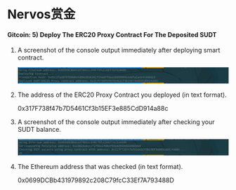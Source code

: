 # Nervos赏金

#### Gitcoin: 5) Deploy The ERC20 Proxy Contract For The Deposited SUDT

1. A screenshot of the console output immediately after deploying smart contract.

   ![5.1](./p_5_1.png)

2. The address of the ERC20 Proxy Contract you deployed (in text format).

   0x317F738f47b7D5461Cf3b15EF3e885CdD914a88c

3. A screenshot of the console output immediately after checking your SUDT balance.

   ![5.3](./p_5_3.png)

4. The Ethereum address that was checked (in text format).

   0x0699DCBb431979892c208C79fcC33Ef7A793488D
